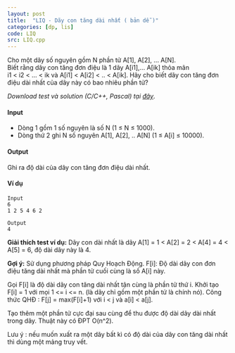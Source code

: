 ```yaml
---
layout: post
title:  "LIQ - Dãy con tăng dài nhất ( bản dễ )"
categories: [dp, lis]
code: LIQ
src: LIQ.cpp
---
```




  


Cho một dãy số nguyên gồm N phần tử A\[1\], A\[2\], ... A\[N\].  
Biết rằng dãy con tăng đơn điệu là 1 dãy A\[i1\],... A\[ik\] thỏa mãn  
i1 < i2 < ... < ik và A\[i1\] < A\[i2\] < .. < A\[ik\]. Hãy cho biết dãy con tăng đơn điệu dài nhất của dãy này có bao nhiêu phần tử?  
  
_Download test và solution (C/C++, Pascal) tại [đây](https://vn.spoj.com/content/liq.zip)_.

#### Input

*   Dòng 1 gồm 1 số nguyên là số N (1 ≤ N ≤ 1000).
*   Dòng thứ 2 ghi N số nguyên A\[1\], A\[2\], .. A\[N\] (1 ≤ A\[i\] ≤ 10000).

#### Output

Ghi ra độ dài của dãy con tăng đơn điệu dài nhất.

#### Ví dụ

```
Input
6
1 2 5 4 6 2 

Output
4

```

**Giải thích test ví dụ:** Dãy con dài nhất là dãy A\[1\] = 1 < A\[2\] = 2 < A\[4\] = 4 < A\[5\] = 6, độ dài dãy này là 4.

**Gợi ý:** Sử dụng phương pháp Quy Hoạch Động. F\[i\]: Độ dài dãy con đơn điệu tăng dài nhất mà phần tử cuối cùng là số A\[i\] này.

<!--more-->




Gọi F[i] là độ dài dãy con tăng dài nhất tận cùng là phần tử thứ i. Khởi tạo F[i] = 1 với mọi 1 <= i <= n. (là dãy chỉ gồm một phần tử là chính nó). Công thức QHĐ : F[j] = max(F[i]+1) với i < j và a[i] < a[j].

Tạo thêm một phần tử cực đại sau cùng để thu được độ dài dãy dài nhất trong dãy. Thuật này có ĐPT O(n^2).

Lưu ý : nếu muốn xuất ra một dãy bất kì có độ dài của dãy con tăng dài nhất thì dùng một mảng truy vết.

